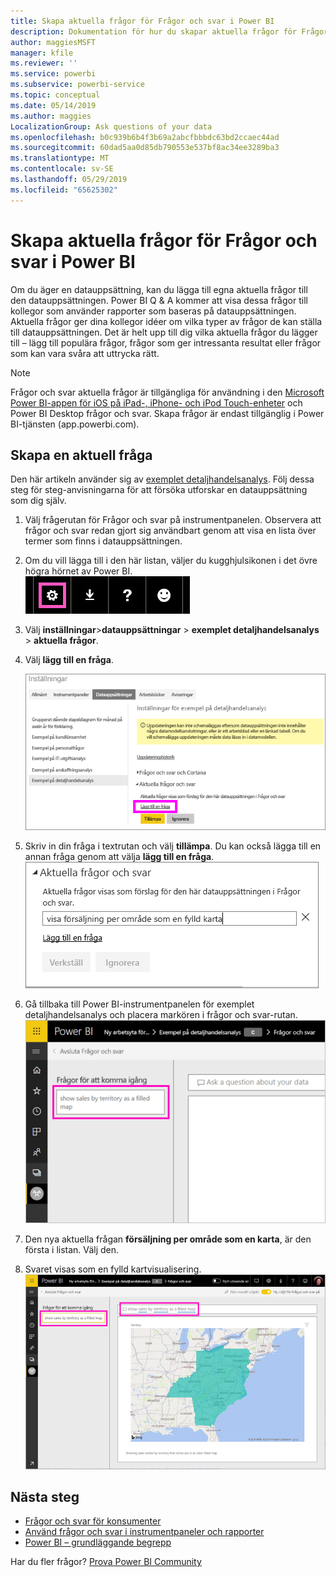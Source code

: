 ```yaml
---
title: Skapa aktuella frågor för Frågor och svar i Power BI
description: Dokumentation för hur du skapar aktuella frågor för Frågor och svar i Power BI
author: maggiesMSFT
manager: kfile
ms.reviewer: ''
ms.service: powerbi
ms.subservice: powerbi-service
ms.topic: conceptual
ms.date: 05/14/2019
ms.author: maggies
LocalizationGroup: Ask questions of your data
ms.openlocfilehash: b0c939b6b4f3b69a2abcfbbbdc63bd2ccaec44ad
ms.sourcegitcommit: 60dad5aa0d85db790553e537bf8ac34ee3289ba3
ms.translationtype: MT
ms.contentlocale: sv-SE
ms.lasthandoff: 05/29/2019
ms.locfileid: "65625302"
---
```

# <a name="create-featured-questions-for-power-bi-qa"></a>Skapa aktuella frågor för Frågor och svar i Power BI
Om du äger en datauppsättning, kan du lägga till egna aktuella frågor till den datauppsättningen. Power BI Q & A kommer att visa dessa frågor till kollegor som använder rapporter som baseras på datauppsättningen.  Aktuella frågor ger dina kollegor idéer om vilka typer av frågor de kan ställa till datauppsättningen. Det är helt upp till dig vilka aktuella frågor du lägger till – lägg till populära frågor, frågor som ger intressanta resultat eller frågor som kan vara svåra att uttrycka rätt.


> [!NOTE]
> Frågor och svar aktuella frågor är tillgängliga för användning i den [Microsoft Power BI-appen för iOS på iPad-, iPhone- och iPod Touch-enheter](consumer/mobile/mobile-apps-ios-qna.md) och Power BI Desktop frågor och svar. Skapa frågor är endast tillgänglig i Power BI-tjänsten (app.powerbi.com).
> 

## <a name="create-a-featured-question"></a>Skapa en aktuell fråga

Den här artikeln använder sig av [exemplet detaljhandelsanalys](sample-datasets.md). Följ dessa steg för steg-anvisningarna för att försöka utforskar en datauppsättning som dig själv.

1. Välj frågerutan för Frågor och svar på instrumentpanelen.   Observera att frågor och svar redan gjort sig användbart genom att visa en lista över termer som finns i datauppsättningen.
2. Om du vill lägga till i den här listan, väljer du kugghjulsikonen i det övre högra hörnet av Power BI.  
   ![kugghjulsikonen](media/service-q-and-a-create-featured-questions/pbi_gearicon2.jpg)
3. Välj **inställningar**&gt;**datauppsättningar** &gt; **exemplet detaljhandelsanalys** &gt; **aktuella frågor**.  
4. Välj **lägg till en fråga**.
   
   ![Menyn Inställningar](media/service-q-and-a-create-featured-questions/power-bi-settings.png)
5. Skriv in din fråga i textrutan och välj **tillämpa**.   Du kan också lägga till en annan fråga genom att välja **lägg till en fråga**.  
   ![Fönstret för aktuella frågor och svar](media/service-q-and-a-create-featured-questions/power-bi-type-featured-question.png)
6. Gå tillbaka till Power BI-instrumentpanelen för exemplet detaljhandelsanalys och placera markören i frågor och svar-rutan.   
   ![Frågor och svar med aktuell fråga](media/service-q-and-a-create-featured-questions/power-bi-qna-featured-question-to-start.png)
7. Den nya aktuella frågan **försäljning per område som en karta**, är den första i listan. Välj den.  
8. Svaret visas som en fylld kartvisualisering.  
   ![Aktuell fråga som svar på frågor och svar: kartvisualisering](media/service-q-and-a-create-featured-questions/power-bi-qna-featured-question.png)

## <a name="next-steps"></a>Nästa steg

- [Frågor och svar för konsumenter](consumer/end-user-q-and-a.md)  
- [Använd frågor och svar i instrumentpaneler och rapporter](power-bi-tutorial-q-and-a.md)  
- [Power BI – grundläggande begrepp](consumer/end-user-basic-concepts.md)  

Har du fler frågor? [Prova Power BI Community](http://community.powerbi.com/)

